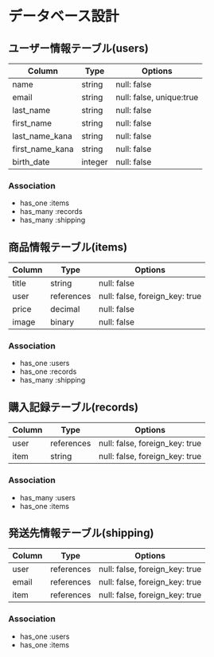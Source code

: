 # データベース設計

## ユーザー情報テーブル(users)

| Column             | Type                | Options                  |
| ------------------ | ------------------- | ------------------------ |
| name               | string              | null: false              |
| email              | string              | null: false, unique:true |
| last_name          | string              | null: false              |
| first_name         | string              | null: false              |
| last_name_kana     | string              | null: false              |
| first_name_kana    | string              | null: false              |
| birth_date         | integer             | null: false              |

### Association

* has_one :items
* has_many :records
* has_many :shipping

## 商品情報テーブル(items)

| Column             | Type                | Options                        |
| ------------------ | ------------------- | ------------------------------ |
| title              | string              | null: false                    |
| user               | references          | null: false, foreign_key: true |
| price              | decimal             | null: false                    |
| image              | binary              | null: false                    |


### Association

* has_one :users
* has_one :records
* has_many :shipping

## 購入記録テーブル(records)

| Column             | Type                | Options                        |
| ------------------ | ------------------- | ------------------------------ |
| user               | references          | null: false, foreign_key: true |
| item               | string              | null: false, foreign_key: true |

### Association

* has_many :users
* has_one :items

## 発送先情報テーブル(shipping)

| Column             | Type                | Options                        |
| ------------------ | ------------------- | ------------------------------ |
| user               | references          | null: false, foreign_key: true |
| email              | references          | null: false, foreign_key: true |
| item               | references          | null: false, foreign_key: true |

### Association

* has_one :users
* has_one :items